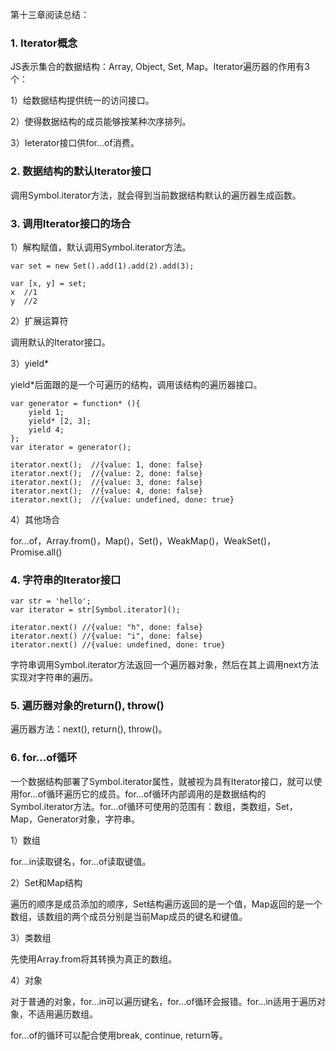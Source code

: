第十三章阅读总结：

### 1. Iterator概念

JS表示集合的数据结构：Array, Object, Set, Map。Iterator遍历器的作用有3个：

1）给数据结构提供统一的访问接口。

2）使得数据结构的成员能够按某种次序排列。

3）Ieterator接口供for...of消费。


### 2. 数据结构的默认Iterator接口

调用Symbol.iterator方法，就会得到当前数据结构默认的遍历器生成函数。

### 3. 调用Iterator接口的场合

1）解构赋值，默认调用Symbol.iterator方法。

```
var set = new Set().add(1).add(2).add(3);

var [x, y] = set;
x  //1
y  //2
```

2）扩展运算符

调用默认的Iterator接口。

3）yield*

yield*后面跟的是一个可遍历的结构，调用该结构的遍历器接口。

```
var generator = function* (){
	yield 1;
	yield* [2, 3];
	yield 4;
};
var iterator = generator();

iterator.next();  //{value: 1, done: false}
iterator.next();  //{value: 2, done: false}
iterator.next();  //{value: 3, done: false}
iterator.next();  //{value: 4, done: false}
iterator.next();  //{value: undefined, done: true}
```

4）其他场合

for...of，Array.from()，Map()，Set()，WeakMap()，WeakSet()，Promise.all()

### 4. 字符串的Iterator接口

```
var str = 'hello';
var iterator = str[Symbol.iterator]();

iterator.next() //{value: "h", done: false}
iterator.next() //{value: "i", done: false}
iterator.next() //{value: undefined, done: true}
```

字符串调用Symbol.iterator方法返回一个遍历器对象，然后在其上调用next方法实现对字符串的遍历。

### 5. 遍历器对象的return(), throw()

遍历器方法：next(), return(), throw()。

### 6. for...of循环

一个数据结构部署了Symbol.iterator属性，就被视为具有Iterator接口，就可以使用for...of循环遍历它的成员。for...of循环内部调用的是数据结构的Symbol.iterator方法。for...of循环可使用的范围有：数组，类数组，Set， Map，Generator对象，字符串。

1）数组

for...in读取键名，for...of读取键值。

2）Set和Map结构

遍历的顺序是成员添加的顺序，Set结构遍历返回的是一个值，Map返回的是一个数组，该数组的两个成员分别是当前Map成员的键名和键值。

3）类数组

先使用Array.from将其转换为真正的数组。

4）对象

对于普通的对象，for...in可以遍历键名，for...of循环会报错。for...in适用于遍历对象，不适用遍历数组。

for...of的循环可以配合使用break, continue, return等。 



